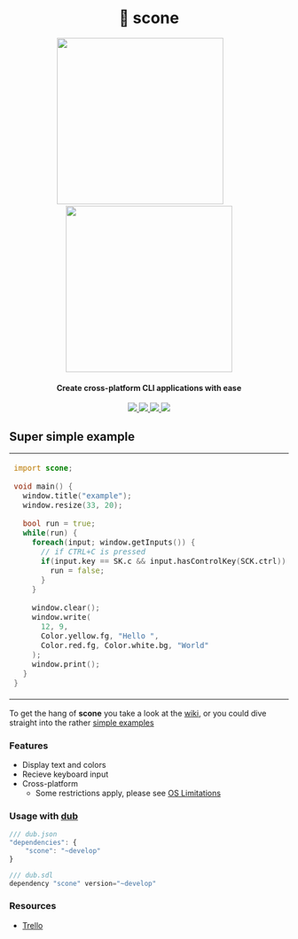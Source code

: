 <h1 align="center">🍞 scone</h1>
<p align="center">
  <img height="300" src="http://i.imgur.com/b35uwpa.gif">
  <span>&nbsp&nbsp&nbsp&nbsp&nbsp&nbsp&nbsp</span>
  <img height="300" src="http://i.imgur.com/7Yi1h89.gif">
</p>
<h4 align="center">Create cross-platform CLI applications with ease</h4>
<p align="center">
  <a href="https://code.dlang.org/packages/scone">
    <img src="https://img.shields.io/dub/v/scone.svg">
  </a>
  <a href="https://raw.githubusercontent.com/vladdeSV/scone/master/LICENSE">
    <img src="https://img.shields.io/badge/license-MIT-blue.svg">
  </a>
  <a href="https://travis-ci.org/vladdeSV/scone/">
    <img src="https://travis-ci.org/vladdeSV/scone.svg?branch=master">
  </a>
  <a href="https://github.com/vladdeSV/scone/issues">
    <img src="https://img.shields.io/github/issues/vladdeSV/scone.svg">
  </a>
</p>

## Super simple example

<table>
  <tr>
    <td width="50%">

```d
import scone;

void main() {
  window.title("example");
  window.resize(33, 20);

  bool run = true;
  while(run) {
    foreach(input; window.getInputs()) {
      // if CTRL+C is pressed
      if(input.key == SK.c && input.hasControlKey(SCK.ctrl)) {
        run = false;
      }
    }

    window.clear();
    window.write(
      12, 9,
      Color.yellow.fg, "Hello ",
      Color.red.fg, Color.white.bg, "World"
    );
    window.print();
  }
}
```
</td>
    <td width="50%" ><p align="center"><img height="300" src="https://i.imgur.com/Y80IuZy.png"></p></td>
  </tr>
</table>

To get the hang of **scone** you take a look at the [wiki](https://github.com/vladdeSV/scone/wiki), or you could dive straight into the rather [simple examples](https://github.com/vladdeSV/scone/tree/master/examples)

### Features
* Display text and colors
* Recieve keyboard input
* Cross-platform
    * Some restrictions apply, please see [OS Limitations](https://github.com/vladdeSV/scone/wiki/OS-Limitations)

### Usage with [dub](https://code.dlang.org/download)

```js
/// dub.json
"dependencies": {
    "scone": "~develop"
}
```

```js
/// dub.sdl
dependency "scone" version="~develop"
```

### Resources
* [Trello](https://trello.com/b/EFTaQJZa/scone)

<!--
# Examples
![example_1](http://i.imgur.com/nrIuilv.gif)
![example_2](http://i.imgur.com/1CnEG31.gif)
![example_3](http://i.imgur.com/Uhhipkh.gif)
-->
